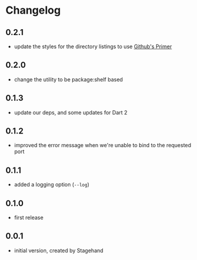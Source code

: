 # Changelog

## 0.2.1

- update the styles for the directory listings to use
  [Github's Primer](primer.github.io)

## 0.2.0

- change the utility to be package:shelf based

## 0.1.3

- update our deps, and some updates for Dart 2

## 0.1.2

- improved the error message when we're unable to bind to the requested port

## 0.1.1

- added a logging option (`--log`)

## 0.1.0

- first release

## 0.0.1

- initial version, created by Stagehand
